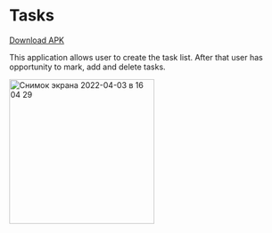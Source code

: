 # Tasks

[Download APK](https://github.com/ElenaIbr/Tasks/blob/master/app-debug.apk)

This application allows user to create the task list.
After that user has opportunity to mark, add and delete tasks.

<img width="260" alt="Снимок экрана 2022-04-03 в 16 04 29" src="https://user-images.githubusercontent.com/87421176/162679305-89b3ab43-73c0-4066-8368-891bd08a3e53.gif">
